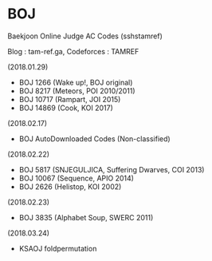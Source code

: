 # BOJ
Baekjoon Online Judge AC Codes (sshstamref)

Blog : tam-ref.ga, Codeforces : TAMREF

(2018.01.29)
+ BOJ 1266 (Wake up!, BOJ original)
+ BOJ 8217 (Meteors, POI 2010/2011)
+ BOJ 10717 (Rampart, JOI 2015)
+ BOJ 14869 (Cook, KOI 2017)

(2018.02.17)
+ BOJ AutoDownloaded Codes (Non-classified)

(2018.02.22)
+ BOJ 5817 (SNJEGULJICA, Suffering Dwarves, COI 2013)
+ BOJ 10067 (Sequence, APIO 2014)
+ BOJ 2626 (Helistop, KOI 2002)

(2018.02.23)
+ BOJ 3835 (Alphabet Soup, SWERC 2011)

(2018.03.24)
+ KSAOJ foldpermutation
